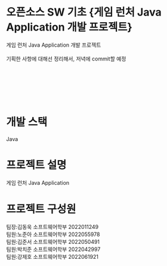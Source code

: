 # 오픈소스 SW 기초 {게임 런처 Java Application 개발 프로젝트}
게임 런처 Java Application 개발 프로젝트
</br>
</br>
기획한 사항에 대해선 정리해서, 저녁에 commit할 예정

</br></br></br></br></br>
# 개발 스택
Java
</br>

# 프로젝트 설명
게임 런처 Java Application
</br>

# 프로젝트 구성원
팀장:김동욱 소프트웨어학부 2022011249</br>
팀원:노준아 소프트웨어학부 2022055978</br>
팀원:김준서 소프트웨어학부 2022050491</br>
팀원:박치준 소프트웨어학부 2022042997</br>
팀원:강제호 소프트웨어학부 2022061921</br>


